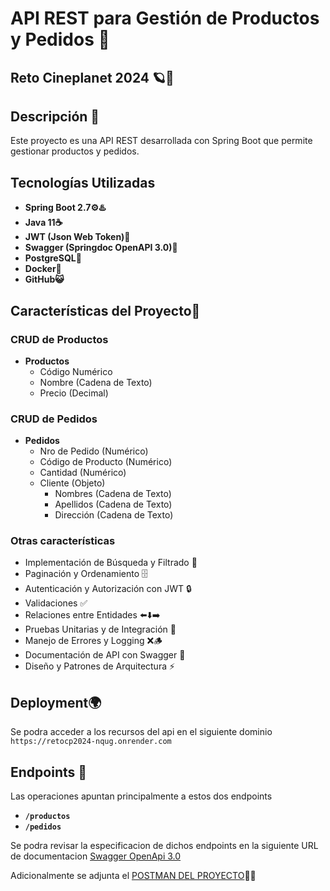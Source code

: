 # API REST para Gestión de Productos y Pedidos 🛒

## Reto Cineplanet 2024 🪐🎥

## Descripción 📃
Este proyecto es una API REST desarrollada con Spring Boot que permite gestionar productos y pedidos.

## Tecnologías Utilizadas

- **Spring Boot 2.7⚙️♨️**
- **Java 11☕** 
- **JWT (Json Web Token)🔐**
- **Swagger (Springdoc OpenAPI 3.0)📃**
- **PostgreSQL💾**
- **Docker🐳**
- **GitHub😺**

## Características del Proyecto📜

### CRUD de Productos
- **Productos**
  - Código Numérico
  - Nombre (Cadena de Texto)
  - Precio (Decimal)

### CRUD de Pedidos
- **Pedidos**
  - Nro de Pedido (Numérico)
  - Código de Producto (Numérico)
  - Cantidad (Numérico)
  - Cliente (Objeto)
    - Nombres (Cadena de Texto)
    - Apellidos (Cadena de Texto)
    - Dirección (Cadena de Texto)

### Otras características
- Implementación de Búsqueda y Filtrado 🔎
- Paginación y Ordenamiento 🗄️
- Autenticación y Autorización con JWT 🔒
- Validaciones ✅
- Relaciones entre Entidades ⬅️⬇️➡️
- Pruebas Unitarias y de Integración 🧪
- Manejo de Errores y Logging ❌🪵
- Documentación de API con Swagger 📜
- Diseño y Patrones de Arquitectura ⚡

## Deployment🌍
Se podra acceder a los recursos del api en el siguiente dominio
```https://retocp2024-nqug.onrender.com```

## Endpoints 📃

Las operaciones apuntan principalmente a estos dos endpoints
- **```/productos```**
- **```/pedidos```**

Se podra revisar la especificacion de dichos endpoints en la siguiente URL de documentacion [Swagger OpenApi 3.0](https://retocp2024-nqug.onrender.com/swagger-ui/index.html)

Adicionalmente se adjunta el [POSTMAN DEL PROYECTO](retoCP-2024.postman_collection.json)‍🚀📜






